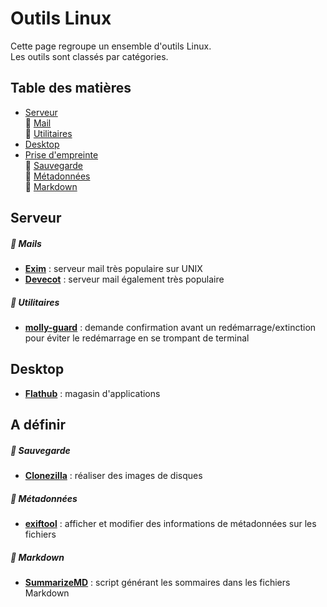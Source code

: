 # Outils Linux

Cette page regroupe un ensemble d'outils Linux.  
Les outils sont classés par catégories.  

## Table des matières

* [Serveur](#section-serveur)  
	:small_orange_diamond: [Mail](#section-serveurs-mails)  
	:small_orange_diamond: [Utilitaires](#section-serveurs-utilitaires) 
* [Desktop](#section-desktop)  
* [Prise d'empreinte](#section-a-definir)  
	:small_orange_diamond: [Sauvegarde](#section-sauvegarde)  
	:small_orange_diamond: [Métadonnées](#section-metadonnees)  
	:small_orange_diamond: [Markdown](#section-markdown)  

<div id='section-serveur'/>

## Serveur

<div id='section-serveurs-mails'/>

##### :small_orange_diamond: Mails

* **[Exim](https://www.exim.org)** : serveur mail très populaire sur UNIX
* **[Devecot](https://www.dovecot.org)** : serveur mail également très populaire

<div id='section-serveurs-utilitaires'/>

##### :small_orange_diamond: Utilitaires

* **[molly-guard](https://helpmanual.io/man8/molly-guard)** : demande confirmation avant un redémarrage/extinction pour éviter le redémarrage en se trompant de terminal

<div id='section-desktop'/>

## Desktop

* **[Flathub](https://flathub.org)** : magasin d'applications

<div id='section-a-definir'/>

## A définir

<div id='section-sauvegarde'/>

##### :small_orange_diamond: Sauvegarde

* **[Clonezilla](https://clonezilla.org)** : réaliser des images de disques

<div id='section-metadonnees'/>

##### :small_orange_diamond: Métadonnées

* **[exiftool](https://linux.die.net/man/1/exiftool)** : afficher et modifier des informations de métadonnées sur les fichiers

<div id='section-markdown'/>

##### :small_orange_diamond: Markdown

* **[SummarizeMD](https://github.com/velthune/summarizeMD)** : script générant les sommaires dans les fichiers Markdown